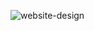 ![website-design](https://res.cloudinary.com/dz209s6jk/image/upload/v1562939544/Challenges/bfsviv4bu5yxoxxhwbeq.jpg)
